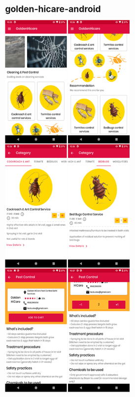 # golden-hicare-android

<img src="https://github.com/vikassharma96/golden-hicare-android/blob/master/images/Screenshot_20200523-103549.png" width="200" height="400">   <img src="https://github.com/vikassharma96/golden-hicare-android/blob/master/images/Screenshot_20200523-103601.png" width="200" height="400">
<img src="https://github.com/vikassharma96/golden-hicare-android/blob/master/images/Screenshot_20200523-103617.png" width="200" height="400">
<img src="https://github.com/vikassharma96/golden-hicare-android/blob/master/images/Screenshot_20200523-103631.png" width="200" height="400">
<img src="https://github.com/vikassharma96/golden-hicare-android/blob/master/images/Screenshot_20200523-103659.png" width="200" height="400">
<img src="https://github.com/vikassharma96/golden-hicare-android/blob/master/images/Screenshot_20200523-103712.png" width="200" height="400">
